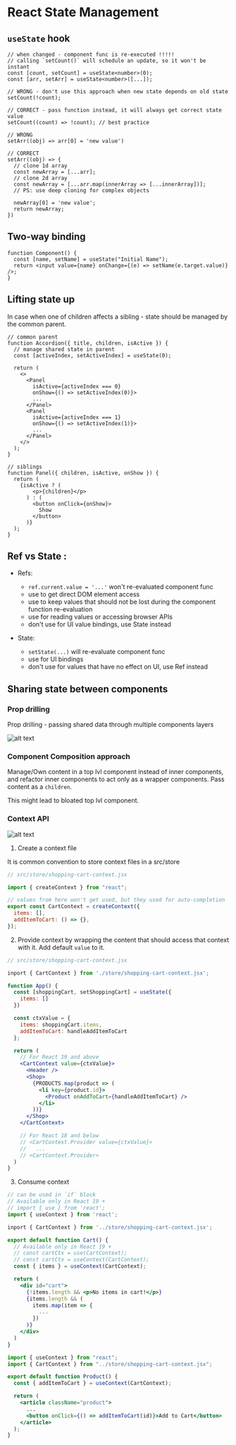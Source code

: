 # React State Management

## `useState` hook

```tsx
// when changed - component func is re-executed !!!!!
// calling `setCount()` will schedule an update, so it won't be instant
const [count, setCount] = useState<number>(0);
const [arr, setArr] = useState<number>([...]);

// WRONG - don't use this approach when new state depends on old state
setCount(!count);

// CORRECT - pass function instead, it will always get correct state value
setCount((count) => !count); // best practice

// WRONG
setArr((obj) => arr[0] = 'new value')

// CORRECT
setArr((obj) => {
  // clone 1d array
  const newArray = [...arr];
  // clone 2d array
  const newArray = [...arr.map(innerArray => [...innerArray])];
  // PS: use deep cloning for complex objects

  newArray[0] = 'new value';
  return newArray;
})
```

## Two-way binding

```tsx
function Component() {
  const [name, setName] = useState("Initial Name");
  return <input value={name} onChange={(e) => setName(e.target.value)} />;
}
```

## Lifting state up

In case when one of children affects a sibling - state should be managed by the common parent.

```tsx
// common parent
function Accordion({ title, children, isActive }) {
  // manage shared state in parent
  const [activeIndex, setActiveIndex] = useState(0);

  return (
    <>
      <Panel
        isActive={activeIndex === 0}
        onShow={() => setActiveIndex(0)}>
        ...
      </Panel>
      <Panel
        isActive={activeIndex === 1}
        onShow={() => setActiveIndex(1)}>
        ...
      </Panel>
    </>
  );
}

// siblings
function Panel({ children, isActive, onShow }) {
  return (
    {isActive ? (
        <p>{children}</p>
      ) : (
        <button onClick={onShow}>
          Show
        </button>
      )}
  );
}
```

## Ref vs State :

- Refs:

  - `ref.current.value = '...'` won't re-evaluated component func
  - use to get direct DOM element access
  - use to keep values that should not be lost during the component function re-evaluation
  - use for reading values or accessing browser APIs
  - don't use for UI value bindings, use State instead

- State:
  - `setState(...)` will re-evaluate component func
  - use for UI bindings
  - don't use for values that have no effect on UI, use Ref instead

## Sharing state between components

### Prop drilling

Prop drilling - passing shared data through multiple components layers

![alt text](image.png)

### Component Composition approach

Manage/Own content in a top lvl component instead of inner components, and refactor inner components to act only as a wrapper components. Pass content as a `children`.

This might lead to bloated top lvl component.

### Context API

![alt text](image-1.png)

1. Create a context file

It is common convention to store context files in a src/store

```jsx
// src/store/shopping-cart-context.jsx

import { createContext } from "react";

// values from here won't get used, but they used for auto-completion
export const CartContext = createContext({
  items: [],
  addItemToCart: () => {},
});
```

2. Provide context by wrapping the content that should access that context with it. Add default `value` to it.

```jsx
// src/store/shopping-cart-context.jsx

inport { CartContext } from './store/shopping-cart-context.jsx';

function App() {
  const [shoppingCart, setShoppingCart] = useState({
    items: []
  })

  const ctxValue = {
    items: shoppingCart.items,
    addItemToCart: handleAddItemToCart
  };

  return (
    // For React 19 and above
    <CartContext value={ctxValue}>
      <Header />
      <Shop>
        {PRODUCTS.map(product => (
          <li key={product.id}>
            <Product onAddToCart={handleAddItemToCart} />
          </li>
        ))}
      </Shop>
    </CartContext>

    // For React 18 and below
    // <CartContext.Provider value={ctxValue}>
    //   ...
    // <CartContext.Provider>
  )
}
```

3. Consume context

```jsx
// can be used in `if` block
// Available only in React 19 +
// import { use } from 'react';
import { useContext } from 'react';

inport { CartContext } from '../store/shopping-cart-context.jsx';

export default function Cart() {
  // Available only in React 19 +
  // const cartCtx = use(CartContext);
  // const cartCtx = useContext(CartContext);
  const { items } = useContext(CartContext);

  return (
    <div id="cart">
      {!items.length && <p>No items in cart!</p>}
      {items.length && (
        items.map(item => {
          ...
        })
      )}
    </div>
  )
}
```

```jsx
import { useContext } from "react";
import { CartContext } from "../store/shopping-cart-context.jsx";

export default function Product() {
  const { addItemToCart } = useContext(CartContext);

  return (
    <article className="product">
      ...
      <button onClick={() => addItemToCart(id)}>Add to Cart</button>
    </article>
  );
}
```
